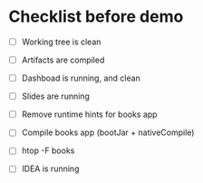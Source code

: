 # Checklist before demo

- [ ] Working tree is clean
- [ ] Artifacts are compiled
- [ ] Dashboad is running, and clean
- [ ] Slides are running
- [ ] Remove runtime hints for books app
- [ ] Compile books app (bootJar + nativeCompile)
- [ ] htop -F books
- [ ] IDEA is running

